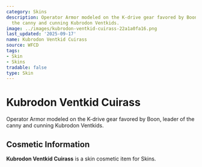 ```yaml
---
category: Skins
description: Operator Armor modeled on the K-drive gear favored by Boon, leader of
  the canny and cunning Kubrodon Ventkids.
image: ../images/kubrodon-ventkid-cuirass-22a1a0fa16.png
last_updated: '2025-09-17'
name: Kubrodon Ventkid Cuirass
source: WFCD
tags:
- Skin
- Skins
tradable: false
type: Skin
---
```


# Kubrodon Ventkid Cuirass

Operator Armor modeled on the K-drive gear favored by Boon, leader of the canny and cunning Kubrodon Ventkids.

## Cosmetic Information

**Kubrodon Ventkid Cuirass** is a skin cosmetic item for Skins.

